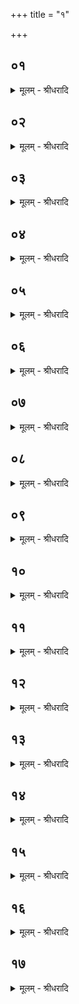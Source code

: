 +++
title = "१"

+++


## ०१
<details><summary>मूलम् - श्रीधरादि</summary>

उर्व्व᳘शी हाप्सराः᳘॥  
पुरूर᳘वसमैड᳘ञ्चकमे त᳘ᳫँ᳘ ह व्विन्द᳘मानोवाच त्रिः᳘ स्म मा᳘ ऽह्नो व्वैतसे᳘न दण्डे᳘न हतादकामा᳘ᳫँ᳘ स्म मा नि᳘पद्यासै᳘ मो स्म त्वा नग्नं᳘ दर्शमेष वै᳘ न स्त्रीणा᳘मुपचार ऽइ᳘ति॥
</details>

## ०२
<details><summary>मूलम् - श्रीधरादि</summary>

सा᳘ हास्मिञ्ज्यो᳘गुवास॥  
(सा᳘) अ᳘पि हास्माद्गर्भि᳘ण्यास ता᳘वज्ज्योग्घास्मिन्नुवास त᳘तो ह गन्धर्व्वाः स᳘मूदिरे ज्योग्वा᳘ ऽइय᳘मुर्व्व᳘शी मनु᳘ष्येष्ववात्मीदुपजानीत[[!!]] य᳘थेयम्पु᳘नराग᳘च्छेदि᳘ति त᳘स्यै हा᳘वि᳘र्द्व्युरणा श᳘यन ऽउ᳘पबद्धा ऽऽस त᳘तो ह गन्धर्व्वा᳘ ऽअन्यतरमु᳘रणं प्र᳘मेथुः॥
</details>

## ०३
<details><summary>मूलम् - श्रीधरादि</summary>

सा᳘ होवाच॥  
(चा) अवीर᳘ ऽइव बत मे ऽजन᳘ ऽइव पुत्र᳘ᳫँ᳘ हरन्ती᳘ति द्विती᳘यं प्र᳘मेथुः सा᳘ ह त᳘थै᳘वोवाच॥
</details>

## ०४
<details><summary>मूलम् - श्रीधरादि</summary>

(चा᳘) अ᳘थ हाय᳘मीक्षा᳘ञ्चक्रे॥  
कथन्नु त᳘दवीर᳘ङ्कथ᳘मजन᳘ᳫँ᳘ स्याद्य᳘त्राहᳫँ᳭ स्यामि᳘ति स᳘ नग्न᳘ ऽए᳘वानू᳘त्पपात चिरन्त᳘न्मेने यद्वा᳘सः पर्य्य᳘धास्यत त᳘तो ह गन्धर्व्वा᳘ व्विद्यु᳘तञ्जनया᳘ञ्चक्रुस्तं य᳘था दि᳘वैवं᳘ नग्नं᳘ ददर्श त᳘तो है᳘वेयं᳘ तिरो᳘बभूव पु᳘नरैमीत्ये᳘त्तिरो᳘भूताᳫँ᳭ स᳘ ऽआध्या ज᳘ल्पन्कुरुक्षेत्र᳘ᳫँ᳘ सम᳘या चचारान्यातःप्लक्षे᳘ति बि᳘सवती त᳘स्यै हाध्यन्ते᳘न व्वव्व्राज त᳘द्ध ता᳘ ऽअप्सर᳘स ऽआत᳘यो भूत्वा प᳘रिपुप्लुविरे॥
</details>

## ०५
<details><summary>मूलम् - श्रीधरादि</summary>

त᳘ᳫँ᳘ हेयं᳘ ज्ञा᳘त्वोवाच॥  
(चा) अयं वै स᳘ मनुष्यो[[!!]] य᳘स्मिन्नहम᳘वात्समि᳘ति ता᳘ होचुस्त᳘स्मै वा᳘ ऽआवि᳘रसामे᳘ति तथे᳘ति त᳘स्मै हावि᳘रासुः॥
</details>

## ०६
<details><summary>मूलम् - श्रीधरादि</summary>

(स्ता᳘ᳫँ᳘) ता᳘ᳫँ᳘ हायं᳘ ज्ञा᳘त्वा ऽभिप᳘रोवाद॥  
हये जा᳘ये म᳘नसा ति᳘ष्ठ घोरे व्व᳘चाᳫँ᳭सि मिश्रा᳘ कृणवावहै नु। न᳘ नौ म᳘न्त्रा ऽअ᳘नुदितास ऽएते म᳘यस्करन्प᳘रतरे च ना᳘हन्नित्युप[[!!]] नु[[!!]] रम सं नु[[!!]] वदावहा ऽइ᳘ति है᳘वैनां त᳘दुवाच॥
</details>

## ०७
<details><summary>मूलम् - श्रीधरादि</summary>

तᳫँ᳭ हे᳘तरा प्र᳘त्युवाच॥  
कि᳘मेता᳘ व्वाचा᳘ कृणवा त᳘वाहं प्रा᳘क्रमिषमुष᳘सामग्रि᳘येव॥  
पु᳘रूरवः पु᳘नर᳘स्तम्प᳘रेहि दुरापना व्वा᳘त ऽइवाह᳘मस्मी᳘ति न वै त्वं त᳘दकरोर्य्य᳘दहम᳘ब्रवं दुरा᳘पा वा᳘ ऽअहं त्व᳘यैत᳘र्ह्यस्मि पु᳘नर्गृहा᳘निही᳘ति है᳘वैनं त᳘दुवाच॥
</details>

## ०८
<details><summary>मूलम् - श्रीधरादि</summary>

(चा᳘) अ᳘थ हायं प᳘रिद्यून ऽउवाच॥  
सुदेवो᳘ ऽअद्य᳘ प्रप᳘तेद᳘नावृत्पराव᳘तं परमां ग᳘न्तवा᳘ ऽउ। अ᳘धा शयीत नि᳘र्ऋतेरुपस्थे᳘ ऽधैनं व्वृ᳘का रभसा᳘सो ऽअद्युरि᳘ति सुदे᳘वो ऽद्यो᳘द्वा बध्नीत प्र᳘ वा पतेत्त᳘देनं व्वृ᳘का वा श्वा᳘नो वा ऽद्युरि᳘ति हैव त᳘दुवाच॥
</details>

## ०९
<details><summary>मूलम् - श्रीधरादि</summary>

तᳫँ᳭ हे᳘तरा प्र᳘त्युवाच॥  
पु᳘रूरवो मा᳘ मृथा मा प्र᳘पप्तो मा᳘ त्वा व्वृ᳘कासो ऽअ᳘शिवास ऽउ क्षन्। न वै स्त्रै᳘णानि सख्या᳘नि सन्ति सालाव्वृका᳘णाᳫँ᳭ त्दृ᳘दयान्येते᳘ति᳘ मैतदा᳘दृथा न वै स्त्रै᳘णᳫँ᳭ सख्य᳘मस्ति पु᳘नर्गृहा᳘निही᳘ति है᳘वैनं त᳘दुवाच॥
</details>

## १०
<details><summary>मूलम् - श्रीधरादि</summary>

यद्वि᳘रूपा᳘ ऽचरम्॥  
(म्म᳘) म᳘र्त्येष्व᳘वसᳫँ᳭ रा᳘त्रीः शर᳘दश्च᳘तस्रः। घृत᳘स्य स्तोक᳘ᳫँ᳘ सकृद᳘ह्न ऽआश्नां ता᳘ दे᳘वेदं᳘ तातृपाणा᳘ चरामी᳘ति त᳘देत᳘दुक्तप्रत्युक्तं᳘ पञ्चदशर्च्च᳘म्बह्वृचाः प्रा᳘हुस्त᳘स्यै ह त्दृ᳘दयमाव्यया᳘ञ्चकार॥
</details>

## ११
<details><summary>मूलम् - श्रीधरादि</summary>

सा᳘ होवाच॥  
संवत्सरतमीᳫँ᳭ रा᳘त्रिमा᳘गच्छतात्त᳘न्म ऽए᳘काᳫँ᳭ रा᳘त्रिम᳘न्ते᳘ शयिता᳘से जात᳘ ऽउ ते ऽयं त᳘र्हि पुत्रो᳘ भविते᳘ति स᳘ ह संवत्सरतमीᳫँ᳭ रा᳘त्रिमा᳘जगामे᳘द्धिरण्यविमिता᳘नि त᳘तो हैनमे᳘कमूचुरेतत्प्र᳘पद्यस्वे᳘ति त᳘द्धास्मै ता᳘मुपप्र᳘जिग्घ्युः॥
</details>

## १२
<details><summary>मूलम् - श्रीधरादि</summary>

सा᳘ होवाच॥  
गन्धर्व्वा वै᳘ ते प्रातर्व्व᳘रं दाता᳘रस्तं᳘ व्वृणासा ऽइ᳘ति तं वै᳘ मे त्व᳘मेव᳘ व्वृणीष्वे᳘ति युष्मा᳘कमेवै᳘को ऽसानी᳘ति ब्रूतादि᳘ति त᳘स्मै ह प्रात᳘र्गन्धर्व्वा व्व᳘रं ददुः स᳘ होवाच युष्मा᳘कमेवै᳘को ऽसानी᳘ति॥
</details>

## १३
<details><summary>मूलम् - श्रीधरादि</summary>

ते᳘ होचुः॥  
(र्न) न वै सा᳘ मनु᳘ष्येष्वग्ने᳘र्यज्ञि᳘या तनू᳘रस्ति य᳘ये᳘ष्ट्वा स्मा᳘कमे᳘कः स्यादि᳘ति त᳘स्मै ह स्थाल्यामो᳘प्याग्निं प्र᳘ददुरने᳘ने᳘ष्ट्वा ऽस्मा᳘कमे᳘को भविष्यसी᳘ति त᳘ञ्च ह कुमार᳘ञ्चादाया᳘वव्व्राज सो᳘ ऽरण्य ऽए᳘वाग्निं᳘ निधा᳘य कुमारे᳘णैव ग्रा᳘ममे᳘याय पु᳘नरैमीत्ये᳘त्तिरो᳘भूतं᳘[[!!]] यो ऽग्नि᳘रश्वत्थं तं या᳘ स्थाली᳘ शमीं ताᳫँ᳭ स᳘ ह पु᳘नर्गन्धर्व्वाने᳘याय॥
</details>

## १४
<details><summary>मूलम् - श्रीधरादि</summary>

ते᳘ होचुः॥  
संवत्सर᳘ञ्चातुष्प्राश्य᳘मोदन᳘म्पच स᳘ ऽएत᳘स्यै᳘वाश्वत्थ᳘स्य तिस्र᳘स्तिस्रः समि᳘धो घृते᳘नान्व᳘ज्य समि᳘द्वतीभिर्घृत᳘वतीभिर्ऋग्भि᳘रभ्या᳘धत्तात्स यस्त᳘तो ऽग्नि᳘र्जनिता स᳘ ऽएव स᳘ भविते᳘ति॥
</details>

## १५
<details><summary>मूलम् - श्रीधरादि</summary>

ते᳘ होचुः॥  
परो᳘ ऽक्षमिव वा᳘ ऽएतदा᳘श्वत्थीमे᳘वोत्तरारणिं᳘ कुरुष्व शमीम᳘यीमधरारणिᳫँ᳭ स यस्त᳘तो ऽग्नि᳘र्जनिता स᳘ ऽएव स᳘ भविते᳘ति॥
</details>

## १६
<details><summary>मूलम् - श्रीधरादि</summary>

ते᳘ होचुः॥  
परो᳘ ऽक्षमिव वा᳘ ऽएतदा᳘श्वत्थीमे᳘वोत्तरारणिं᳘ कुरुष्वा᳘श्वत्थीमधरारणिᳫँ᳭ स यस्त᳘तो ऽग्नि᳘र्ज्जनिता स᳘ ऽएव स᳘ भविते᳘ति॥
</details>

## १७
<details><summary>मूलम् - श्रीधरादि</summary>

स ऽआ᳘श्वत्थीमे᳘वोत्तरारणि᳘ञ्चक्रे[[!!]]॥  
(क्र ऽ) आ᳘श्वत्थीमधरारणिᳫँ᳭ स यस्त᳘तो ऽग्नि᳘र्ज्जज्ञे स᳘ ऽएव स᳘ ऽआस ते᳘नेष्ट्वा᳘ गन्धर्व्वा᳘णामे᳘क ऽआस त᳘स्मादा᳘श्वत्थीमे᳘वोत्तरारणिं᳘ कुर्व्वीता᳘श्वत्थीमधरारणिᳫँ᳭स यस्त᳘तो ऽग्निर्ज्जा᳘यते स᳘ ऽएव स᳘ भवति ते᳘नेष्ट्वा᳘ गन्धर्व्वा᳘णामे᳘को भवति॥
</details>